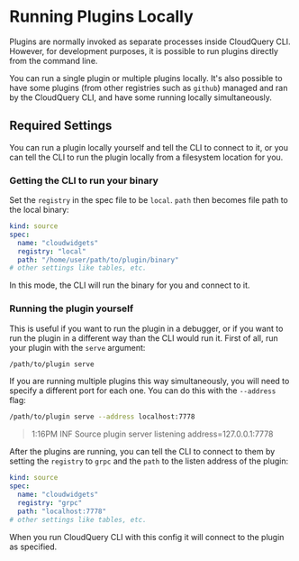 # Running Plugins Locally

Plugins are normally invoked as separate processes inside CloudQuery CLI. However, for development purposes, it is possible to run plugins directly from the command line.

You can run a single plugin or multiple plugins locally. It's also possible to have some plugins (from other registries such as `github`) managed and ran by the CloudQuery CLI, and have some running locally simultaneously. 

## Required Settings

You can run a plugin locally yourself and tell the CLI to connect to it, or you can tell the CLI to run the plugin locally from a filesystem location for you.

### Getting the CLI to run your binary

Set the `registry` in the spec file to be `local`. `path` then becomes file path to the local binary:

```yaml
kind: source
spec:
  name: "cloudwidgets"
  registry: "local"
  path: "/home/user/path/to/plugin/binary"
# other settings like tables, etc.
```

In this mode, the CLI will run the binary for you and connect to it.

### Running the plugin yourself

This is useful if you want to run the plugin in a debugger, or if you want to run the plugin in a different way than the CLI would run it.
First of all, run your plugin with the `serve` argument:

```bash
/path/to/plugin serve
```

If you are running multiple plugins this way simultaneously, you will need to specify a different port for each one. You can do this with the `--address` flag:

```bash
/path/to/plugin serve --address localhost:7778
```

> 1:16PM INF Source plugin server listening address=127.0.0.1:7778

After the plugins are running, you can tell the CLI to connect to them by setting the `registry` to `grpc` and the `path` to the listen address of the plugin:

```yaml
kind: source
spec:
  name: "cloudwidgets"
  registry: "grpc"
  path: "localhost:7778"
# other settings like tables, etc.
```

When you run CloudQuery CLI with this config it will connect to the plugin as specified.
